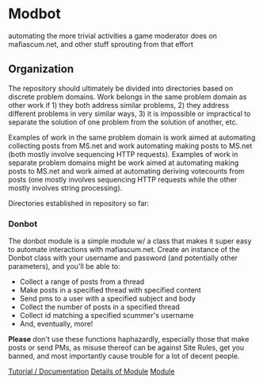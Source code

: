 # Modbot
automating the more trivial activities a game moderator does on mafiascum.net, and other stuff sprouting from that effort

##  Organization
The repository should ultimately be divided into directories based on discrete problem domains. Work belongs in the same problem domain as other work if 1) they both address similar problems, 2) they address different problems in very similar ways, 3) it is impossible or impractical to separate the solution of one problem from the solution of another, etc. 

Examples of work in the same problem domain is work aimed at automating collecting posts from MS.net and work automating making posts to MS.net (both mostly involve sequencing HTTP requests). Examples of work in separate problem domains might be work aimed at automating making posts to MS.net and work aimed at automating deriving votecounts from posts (one mostly involves sequencing HTTP requests while the other mostly involves string processing).

Directories established in repository so far:
### Donbot
The donbot module is a simple module w/ a class that makes it super easy to automate interactions with mafiascum.net.
Create an instance of the Donbot class with your username and password 
(and potentially other parameters), and you'll be able to:
- Collect a range of posts from a thread
- Make posts in a specified thread with specified content
- Send pms to a user with a specified subject and body
- Collect the number of posts in a specified thread
- Collect id matching a specified scummer's username
- And, eventually, more!

**Please** don't use these functions haphazardly, especially those that make posts or send PMs, as misuse thereof can be against Site Rules, get you banned, and most importantly cause trouble for a lot of decent people.

[Tutorial / Documentation](donbot/donbotdemo.ipynb)
[Details of Module](donbot/donbot.ipynb)
[Module](donbot/donbot.py)

